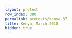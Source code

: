 ```yaml
---
layout: protest
row_index: 380
permalink: protests/kenya-37
title: Kenya, March 2018
hidden: true
---
```

